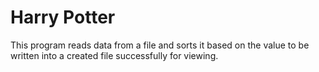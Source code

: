 # Harry Potter
This program reads data from a file and sorts it based on the value to be written 
into a created file successfully for viewing.
